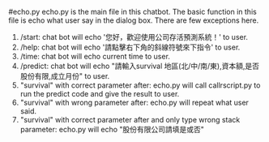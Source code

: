 #echo.py 
echo.py is the main file in this chatbot. The basic function in this file is echo what user say in the dialog box.
There are few exceptions here.
1. /start: chat bot will echo '您好，歡迎使用公司存活預測系統！' to user.
2. /help: chat bot will echo '請點擊右下角的斜線符號來下指令' to user.
3. /time: chat bot will echo current time to user.
4. /predict: chat bot will echo "請輸入survival 地區(北/中/南/東),資本額,是否股份有限,成立月份" to user.
5. "survival" with correct parameter after: echo.py will call callrscript.py to run the predict code and give the result to user.
6. "survival" with wrong parameter after: echo.py will repeat what user said.
7. "survival" with correct parameter after and only type wrong stack parameter: echo.py will echo "股份有限公司請填是或否"
